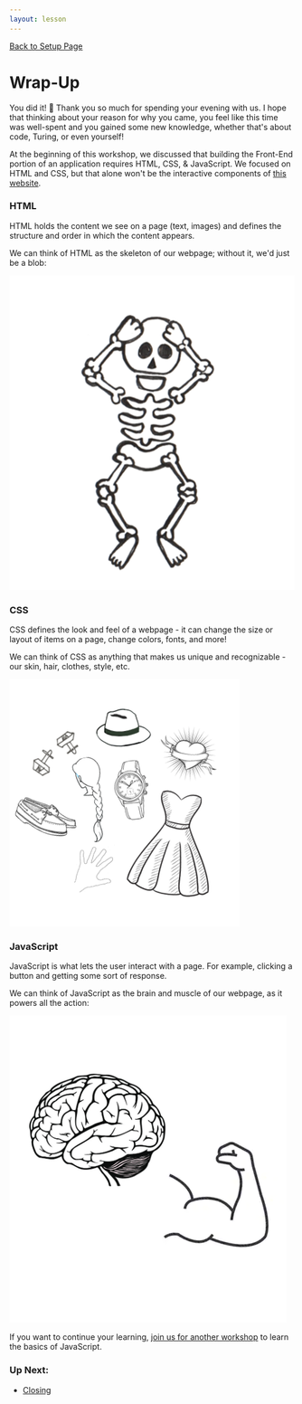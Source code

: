 ```yaml
---
layout: lesson
---
```


<a href="../">Back to Setup Page</a>

# Wrap-Up

You did it! <span role="img" aria-label="celebration emoji">🎉</span> Thank you so much for spending your evening with us. I hope that thinking about your reason for why you came, you feel like this time was well-spent and you gained some new knowledge, whether that's about code, Turing, or even yourself!

At the beginning of this workshop, we discussed that building the Front-End portion of an application requires HTML, CSS, & JavaScript. We focused on HTML and CSS, but that alone won't be the interactive components of <a target="blank" href="https://js-newbies-checkpoint-3.turingschool.repl.co/">this website</a>. 

<section class="data-type-cards language-cards">
  <div>
    <h3>HTML</h3>
    <p>HTML holds the content we see on a page (text, images) and defines the structure and order in which the content appears.</p>
    <p>We can think of HTML as the skeleton of our webpage; without it, we'd just be a blob:</p>
    <img src="../assets/html.png" alt="Drawing of human skeleton" />
  </div>

  <div>
    <h3>CSS</h3>
    <p>CSS defines the look and feel of a webpage - it can change the size or layout of items on a page, change colors, fonts, and more!</p>
    <p>We can think of CSS as anything that makes us unique and recognizable - our skin, hair, clothes, style, etc.</p>
    <img src="../assets/css.png" alt="Various accessories including a hat, dress, shoes, and hair" />
  </div>

  <div>
    <h3>JavaScript</h3>
    <p>JavaScript is what lets the user interact with a page. For example, clicking a button and getting some sort of response.</p>
    <p>We can think of JavaScript as the brain and muscle of our webpage, as it powers all the action:</p>
    <img src="../assets/js.png" alt="Drawing of a human brain and arm muscle" />
  </div>
</section>

If you want to continue your learning, <a href="https://www.eventbrite.com/e/try-coding-javascript-for-newbies-tickets-615074834387" target="blank">join us for another workshop</a> to learn the basics of JavaScript.

### Up Next:
- [Closing](../closing)
